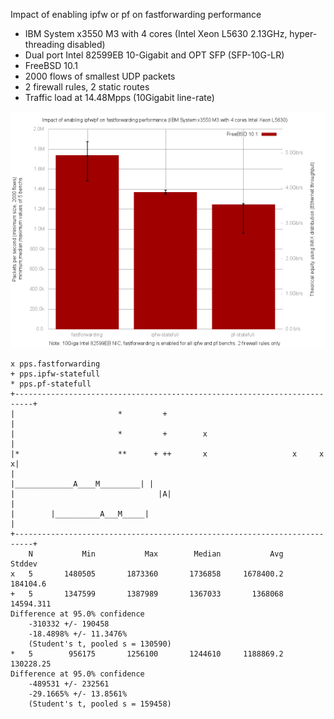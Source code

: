 Impact of enabling ipfw or pf on fastforwarding performance
  - IBM System x3550 M3 with 4 cores (Intel Xeon L5630 2.13GHz, hyper-threading disabled)
  - Dual port Intel 82599EB 10-Gigabit and OPT SFP (SFP-10G-LR)
  - FreeBSD 10.1
  - 2000 flows of smallest UDP packets
  - 2 firewall rules, 2 static routes
  - Traffic load at 14.48Mpps (10Gigabit line-rate)

![Impact of enabling ipfw or pf on forwarding performance on FreeBSD 10.1](graph.png)

 
```
x pps.fastforwarding
+ pps.ipfw-statefull
* pps.pf-statefull
+--------------------------------------------------------------------------+
|                       *         +                                        |
|                       *         +        x                               |
|*                      **      + ++       x                   x     x    x|
|                                           |_____________A____M_________| |
|                                |A|                                       |
|        |__________A___M_____|                                            |
+--------------------------------------------------------------------------+
    N           Min           Max        Median           Avg        Stddev
x   5       1480505       1873360       1736858     1678400.2      184104.6
+   5       1347599       1387989       1367033       1368068     14594.311
Difference at 95.0% confidence
	-310332 +/- 190458
	-18.4898% +/- 11.3476%
	(Student's t, pooled s = 130590)
*   5        956175       1256100       1244610     1188869.2     130228.25
Difference at 95.0% confidence
	-489531 +/- 232561
	-29.1665% +/- 13.8561%
	(Student's t, pooled s = 159458)
```
